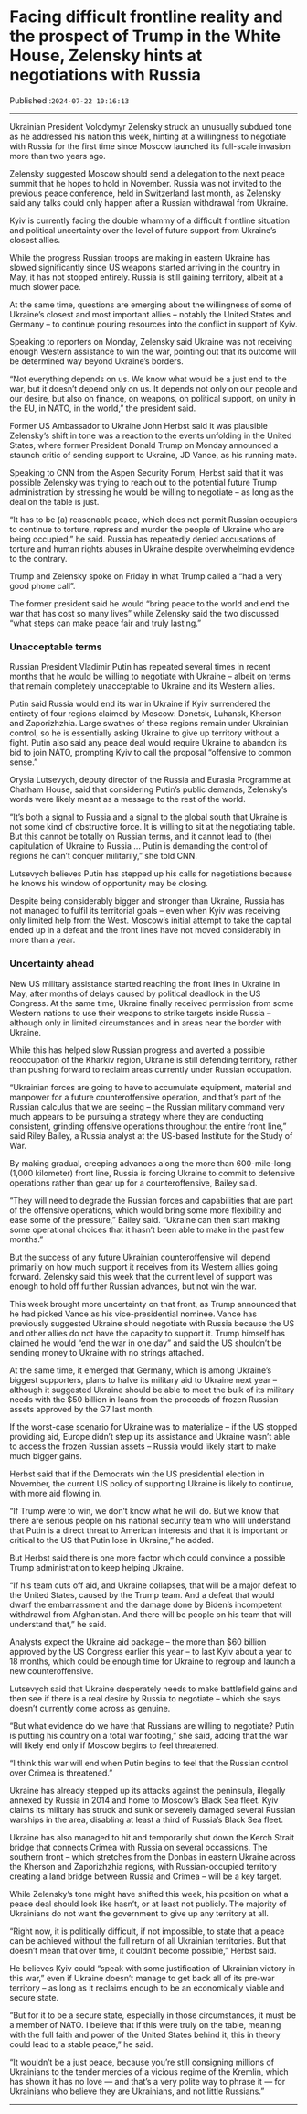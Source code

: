 # Facing difficult frontline reality and the prospect of Trump in the White House, Zelensky hints at negotiations with Russia

Published :`2024-07-22 10:16:13`

---

Ukrainian President Volodymyr Zelensky struck an unusually subdued tone as he addressed his nation this week, hinting at a willingness to negotiate with Russia for the first time since Moscow launched its full-scale invasion more than two years ago.

Zelensky suggested Moscow should send a delegation to the next peace summit that he hopes to hold in November. Russia was not invited to the previous peace conference, held in Switzerland last month, as Zelensky said any talks could only happen after a Russian withdrawal from Ukraine.

Kyiv is currently facing the double whammy of a difficult frontline situation and political uncertainty over the level of future support from Ukraine’s closest allies.

While the progress Russian troops are making in eastern Ukraine has slowed significantly since US weapons started arriving in the country in May, it has not stopped entirely. Russia is still gaining territory, albeit at a much slower pace.

At the same time, questions are emerging about the willingness of some of Ukraine’s closest and most important allies – notably the United States and Germany – to continue pouring resources into the conflict in support of Kyiv.

Speaking to reporters on Monday, Zelensky said Ukraine was not receiving enough Western assistance to win the war, pointing out that its outcome will be determined way beyond Ukraine’s borders.

“Not everything depends on us. We know what would be a just end to the war, but it doesn’t depend only on us. It depends not only on our people and our desire, but also on finance, on weapons, on political support, on unity in the EU, in NATO, in the world,” the president said.

Former US Ambassador to Ukraine John Herbst said it was plausible Zelensky’s shift in tone was a reaction to the events unfolding in the United States, where former President Donald Trump on Monday announced a staunch critic of sending support to Ukraine, JD Vance, as his running mate.

Speaking to CNN from the Aspen Security Forum, Herbst said that it was possible Zelensky was trying to reach out to the potential future Trump administration by stressing he would be willing to negotiate – as long as the deal on the table is just.

“It has to be (a) reasonable peace, which does not permit Russian occupiers to continue to torture, repress and murder the people of Ukraine who are being occupied,” he said. Russia has repeatedly denied accusations of torture and human rights abuses in Ukraine despite overwhelming evidence to the contrary.

Trump and Zelensky spoke on Friday in what Trump called a “had a very good phone call”.

The former president said he would “bring peace to the world and end the war that has cost so many lives” while Zelensky said the two discussed “what steps can make peace fair and truly lasting.”

### Unacceptable terms

Russian President Vladimir Putin has repeated several times in recent months that he would be willing to negotiate with Ukraine – albeit on terms that remain completely unacceptable to Ukraine and its Western allies.

Putin said Russia would end its war in Ukraine if Kyiv surrendered the entirety of four regions claimed by Moscow: Donetsk, Luhansk, Kherson and Zaporizhzhia. Large swathes of these regions remain under Ukrainian control, so he is essentially asking Ukraine to give up territory without a fight. Putin also said any peace deal would require Ukraine to abandon its bid to join NATO, prompting Kyiv to call the proposal “offensive to common sense.”

Orysia Lutsevych, deputy director of the Russia and Eurasia Programme at Chatham House, said that considering Putin’s public demands, Zelensky’s words were likely meant as a message to the rest of the world.

“It’s both a signal to Russia and a signal to the global south that Ukraine is not some kind of obstructive force. It is willing to sit at the negotiating table. But this cannot be totally on Russian terms, and it cannot lead to (the) capitulation of Ukraine to Russia … Putin is demanding the control of regions he can’t conquer militarily,” she told CNN.

Lutsevych believes Putin has stepped up his calls for negotiations because he knows his window of opportunity may be closing.

Despite being considerably bigger and stronger than Ukraine, Russia has not managed to fulfil its territorial goals – even when Kyiv was receiving only limited help from the West. Moscow’s initial attempt to take the capital ended up in a defeat and the front lines have not moved considerably in more than a year.

### Uncertainty ahead

New US military assistance started reaching the front lines in Ukraine in May, after months of delays caused by political deadlock in the US Congress. At the same time, Ukraine finally received permission from some Western nations to use their weapons to strike targets inside Russia – although only in limited circumstances and in areas near the border with Ukraine.

While this has helped slow Russian progress and averted a possible reoccupation of the Kharkiv region, Ukraine is still defending territory, rather than pushing forward to reclaim areas currently under Russian occupation.

“Ukrainian forces are going to have to accumulate equipment, material and manpower for a future counteroffensive operation, and that’s part of the Russian calculus that we are seeing – the Russian military command very much appears to be pursuing a strategy where they are conducting consistent, grinding offensive operations throughout the entire front line,” said Riley Bailey, a Russia analyst at the US-based Institute for the Study of War.

By making gradual, creeping advances along the more than 600-mile-long (1,000 kilometer) front line, Russia is forcing Ukraine to commit to defensive operations rather than gear up for a counteroffensive, Bailey said.

“They will need to degrade the Russian forces and capabilities that are part of the offensive operations, which would bring some more flexibility and ease some of the pressure,” Bailey said. “Ukraine can then start making some operational choices that it hasn’t been able to make in the past few months.”

But the success of any future Ukrainian counteroffensive will depend primarily on how much support it receives from its Western allies going forward. Zelensky said this week that the current level of support was enough to hold off further Russian advances, but not win the war.

This week brought more uncertainty on that front, as Trump announced that he had picked Vance as his vice-presidential nominee. Vance has previously suggested Ukraine should negotiate with Russia because the US and other allies do not have the capacity to support it. Trump himself has claimed he would “end the war in one day” and said the US shouldn’t be sending money to Ukraine with no strings attached.

At the same time, it emerged that Germany, which is among Ukraine’s biggest supporters, plans to halve its military aid to Ukraine next year – although it suggested Ukraine should be able to meet the bulk of its military needs with the $50 billion in loans from the proceeds of frozen Russian assets approved by the G7 last month.

If the worst-case scenario for Ukraine was to materialize – if the US stopped providing aid, Europe didn’t step up its assistance and Ukraine wasn’t able to access the frozen Russian assets – Russia would likely start to make much bigger gains.

Herbst said that if the Democrats win the US presidential election in November, the current US policy of supporting Ukraine is likely to continue, with more aid flowing in.

“If Trump were to win, we don’t know what he will do. But we know that there are serious people on his national security team who will understand that Putin is a direct threat to American interests and that it is important or critical to the US that Putin lose in Ukraine,” he added.

But Herbst said there is one more factor which could convince a possible Trump administration to keep helping Ukraine.

“If his team cuts off aid, and Ukraine collapses, that will be a major defeat to the United States, caused by the Trump team. And a defeat that would dwarf the embarrassment and the damage done by Biden’s incompetent withdrawal from Afghanistan. And there will be people on his team that will understand that,” he said.

Analysts expect the Ukraine aid package – the more than $60 billion approved by the US Congress earlier this year – to last Kyiv about a year to 18 months, which could be enough time for Ukraine to regroup and launch a new counteroffensive.

Lutsevych said that Ukraine desperately needs to make battlefield gains and then see if there is a real desire by Russia to negotiate – which she says doesn’t currently come across as genuine.

“But what evidence do we have that Russians are willing to negotiate? Putin is putting his country on a total war footing,” she said, adding that the war will likely end only if Moscow begins to feel threatened.

“I think this war will end when Putin begins to feel that the Russian control over Crimea is threatened.”

Ukraine has already stepped up its attacks against the peninsula, illegally annexed by Russia in 2014 and home to Moscow’s Black Sea fleet. Kyiv claims its military has struck and sunk or severely damaged several Russian warships in the area, disabling at least a third of Russia’s Black Sea fleet.

Ukraine has also managed to hit and temporarily shut down the Kerch Strait bridge that connects Crimea with Russia on several occassions. The southern front – which stretches from the Donbas in eastern Ukraine across the Kherson and Zaporizhzhia regions, with Russian-occupied territory creating a land bridge between Russia and Crimea – will be a key target.

While Zelensky’s tone might have shifted this week, his position on what a peace deal should look like hasn’t, or at least not publicly. The majority of Ukrainians do not want the government to give up any territory at all.

“Right now, it is politically difficult, if not impossible, to state that a peace can be achieved without the full return of all Ukrainian territories. But that doesn’t mean that over time, it couldn’t become possible,” Herbst said.

He believes Kyiv could “speak with some justification of Ukrainian victory in this war,” even if Ukraine doesn’t manage to get back all of its pre-war territory – as long as it reclaims enough to be an economically viable and secure state.

“But for it to be a secure state, especially in those circumstances, it must be a member of NATO. I believe that if this were truly on the table, meaning with the full faith and power of the United States behind it, this in theory could lead to a stable peace,” he said.

“It wouldn’t be a just peace, because you’re still consigning millions of Ukrainians to the tender mercies of a vicious regime of the Kremlin, which has shown it has no love — and that’s a very polite way to phrase it — for Ukrainians who believe they are Ukrainians, and not little Russians.”

---

